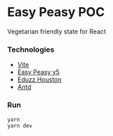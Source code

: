 Easy Peasy POC
======================

Vegetarian friendly state for React

### Technologies

* [Vite](https://vitejs.dev)
* [Easy Peasy v5](https://easy-peasy.dev)
* [Eduzz Houston](https://eduzz.github.io/houston/)
* [Antd](https://ant.design/docs/react/introduce)

### Run

```bash
yarn
yarn dev
```
